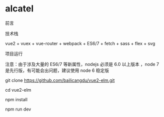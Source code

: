 # alcatel

前言

技术栈

vue2 + vuex + vue-router + webpack + ES6/7 + fetch + sass + flex + svg

项目运行

注意：由于涉及大量的 ES6/7 等新属性，nodejs 必须是 6.0 以上版本 ，node 7 是先行版，有可能会出问题，建议使用 node 6 稳定版

git clone https://github.com/bailicangdu/vue2-elm.git  

cd vue2-elm

npm install

npm run dev



